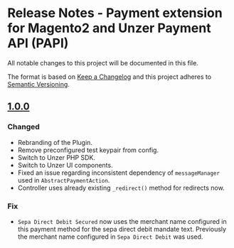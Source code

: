 # Release Notes - Payment extension for Magento2 and Unzer Payment API (PAPI)
All notable changes to this project will be documented in this file.

The format is based on [Keep a Changelog](http://keepachangelog.com/en/1.0.0/) and this project adheres to [Semantic Versioning](http://semver.org/spec/v2.0.0.html).

## [1.0.0][1.0.0]
### Changed
* Rebranding of the Plugin.
* Remove preconfigured test keypair from config.
* Switch to Unzer PHP SDK.
* Switch to Unzer UI components.
* Fixed an issue regarding inconsistent dependency of `messageManager` used in `AbstractPaymentAction`.
* Controller uses already existing `_redirect()` method for redirects now.

### Fix
* `Sepa Direct Debit Secured` now uses the merchant name configured in this payment method for the sepa direct debit mandate text. Previously the merchant name configured in `Sepa Direct Debit` was used.

[1.0.0]: https://github.com/unzerdev/magento2/compare/06675c1be6009ce9f4e4cc78f8eecfc8447b2f5d..1.0.0
